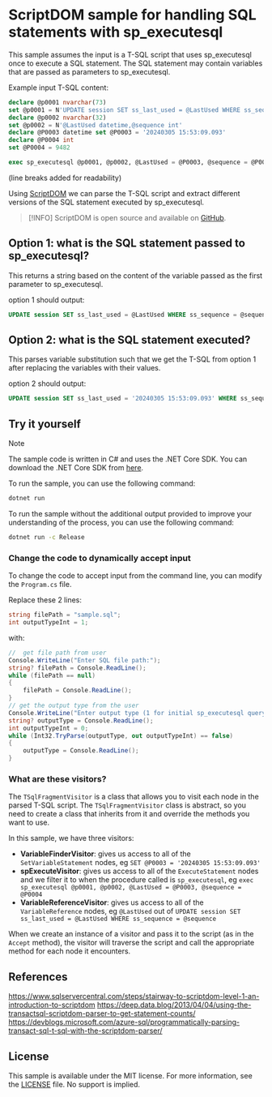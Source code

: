 # ScriptDOM sample for handling SQL statements with sp_executesql

This sample assumes the input is a T-SQL script that uses sp_executesql once to execute a SQL statement. The SQL statement may contain variables that are passed as parameters to sp_executesql.

Example input T-SQL content:
```sql
declare @p0001 nvarchar(73)
set @p0001 = N'UPDATE session SET ss_last_used = @LastUsed WHERE ss_sequence = @sequence'
declare @p0002 nvarchar(32)
set @p0002 = N'@LastUsed datetime,@sequence int'
declare @P0003 datetime set @P0003 = '20240305 15:53:09.093'
declare @P0004 int
set @P0004 = 9482

exec sp_executesql @p0001, @p0002, @LastUsed = @P0003, @sequence = @P0004
```
(line breaks added for readability)

Using [ScriptDOM](https://learn.microsoft.com/en-us/dotnet/api/microsoft.sqlserver.transactsql.scriptdom?view=sql-transactsql-161) we can parse the T-SQL script and extract different versions of the SQL statement executed by sp_executesql.

> [!INFO]
> ScriptDOM is open source and available on [GitHub](https://github.com/microsoft/sqlscriptdom).

## Option 1: what is the SQL statement passed to sp_executesql?

This returns a string based on the content of the variable passed as the first parameter to sp_executesql.

option 1 should output:
    
```sql
UPDATE session SET ss_last_used = @LastUsed WHERE ss_sequence = @sequence
```

## Option 2: what is the SQL statement executed?

This parses variable substitution such that we get the T-SQL from option 1 after replacing the variables with their values.

option 2 should output:

```sql
UPDATE session SET ss_last_used = '20240305 15:53:09.093' WHERE ss_sequence = 9482
```

## Try it yourself

> [!NOTE]
> The sample code is written in C# and uses the .NET Core SDK. You can download the .NET Core SDK from [here](https://dotnet.microsoft.com/download).

To run the sample, you can use the following command:

```bash
dotnet run
```

To run the sample without the additional output provided to improve your understanding of the process, you can use the following command:

```bash
dotnet run -c Release
```

### Change the code to dynamically accept input

To change the code to accept input from the command line, you can modify the `Program.cs` file.

Replace these 2 lines:
```cs
string filePath = "sample.sql";
int outputTypeInt = 1;
```

with:
```cs
//  get file path from user
Console.WriteLine("Enter SQL file path:");
string? filePath = Console.ReadLine();
while (filePath == null)
{
    filePath = Console.ReadLine();
}
// get the output type from the user
Console.WriteLine("Enter output type (1 for initial sp_executesql query, 2 for substituted query):");
string? outputType = Console.ReadLine();
int outputTypeInt = 0;
while (Int32.TryParse(outputType, out outputTypeInt) == false)
{
    outputType = Console.ReadLine();
}
```

### What are these visitors?

The `TSqlFragmentVisitor` is a class that allows you to visit each node in the parsed T-SQL script. The `TSqlFragmentVisitor` class is abstract, so you need to create a class that inherits from it and override the methods you want to use.

In this sample, we have three visitors:
- **VariableFinderVisitor**: gives us access to all of the `SetVariableStatement` nodes, eg `SET @P0003 = '20240305 15:53:09.093'`
- **spExecuteVisitor**: gives us access to all of the `ExecuteStatement` nodes and we filter it to when the procedure called is `sp_executesql`, eg `exec sp_executesql @p0001, @p0002, @LastUsed = @P0003, @sequence = @P0004`
- **VariableReferenceVisitor**: gives us access to all of the `VariableReference` nodes, eg `@LastUsed` out of `UPDATE session SET ss_last_used = @LastUsed WHERE ss_sequence = @sequence`

When we create an instance of a visitor and pass it to the script (as in the `Accept` method), the visitor will traverse the script and call the appropriate method for each node it encounters.

## References
https://www.sqlservercentral.com/steps/stairway-to-scriptdom-level-1-an-introduction-to-scriptdom
https://deep.data.blog/2013/04/04/using-the-transactsql-scriptdom-parser-to-get-statement-counts/
https://devblogs.microsoft.com/azure-sql/programmatically-parsing-transact-sql-t-sql-with-the-scriptdom-parser/

## License

This sample is available under the MIT license. For more information, see the [LICENSE](LICENSE) file. No support is implied.